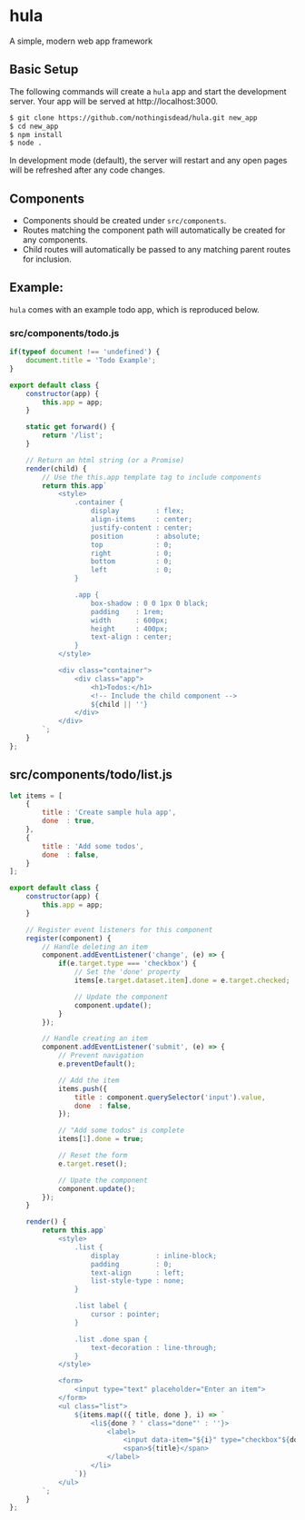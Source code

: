 # hula
A simple, modern web app framework

## Basic Setup
The following commands will create a `hula` app and start the development server. Your app will be served at http://localhost:3000.
```sh
$ git clone https://github.com/nothingisdead/hula.git new_app
$ cd new_app
$ npm install
$ node .
```
In development mode (default), the server will restart and any open pages will be refreshed after any code changes.

## Components
- Components should be created under `src/components`.
- Routes matching the component path will automatically be created for any components.
- Child routes will automatically be passed to any matching parent routes for inclusion.

## Example:
`hula` comes with an example todo app, which is reproduced below.

### src/components/todo.js
```js
if(typeof document !== 'undefined') {
	document.title = 'Todo Example';
}

export default class {
	constructor(app) {
		this.app = app;
	}

	static get forward() {
		return '/list';
	}

	// Return an html string (or a Promise)
	render(child) {
		// Use the this.app template tag to include components
		return this.app`
			<style>
				.container {
					display         : flex;
					align-items     : center;
					justify-content : center;
					position        : absolute;
					top             : 0;
					right           : 0;
					bottom          : 0;
					left            : 0;
				}

				.app {
					box-shadow : 0 0 1px 0 black;
					padding    : 1rem;
					width      : 600px;
					height     : 400px;
					text-align : center;
				}
			</style>

			<div class="container">
				<div class="app">
					<h1>Todos:</h1>
					<!-- Include the child component -->
					${child || ''}
				</div>
			</div>
		`;
	}
};
```

## src/components/todo/list.js
```js
let items = [
	{
		title : 'Create sample hula app',
		done  : true,
	},
	{
		title : 'Add some todos',
		done  : false,
	}
];

export default class {
	constructor(app) {
		this.app = app;
	}

	// Register event listeners for this component
	register(component) {
		// Handle deleting an item
		component.addEventListener('change', (e) => {
			if(e.target.type === 'checkbox') {
				// Set the 'done' property
				items[e.target.dataset.item].done = e.target.checked;

				// Update the component
				component.update();
			}
		});

		// Handle creating an item
		component.addEventListener('submit', (e) => {
			// Prevent navigation
			e.preventDefault();

			// Add the item
			items.push({
				title : component.querySelector('input').value,
				done  : false,
			});

			// "Add some todos" is complete
			items[1].done = true;

			// Reset the form
			e.target.reset();

			// Upate the component
			component.update();
		});
	}

	render() {
		return this.app`
			<style>
				.list {
					display         : inline-block;
					padding         : 0;
					text-align      : left;
					list-style-type : none;
				}

				.list label {
					cursor : pointer;
				}

				.list .done span {
					text-decoration : line-through;
				}
			</style>

			<form>
				<input type="text" placeholder="Enter an item">
			</form>
			<ul class="list">
				${items.map(({ title, done }, i) => `
					<li${done ? ' class="done"' : ''}>
						<label>
							<input data-item="${i}" type="checkbox"${done ? ' checked' : ''}>
							<span>${title}</span>
						</label>
					</li>
				`)}
			</ul>
		`;
	}
};
```
